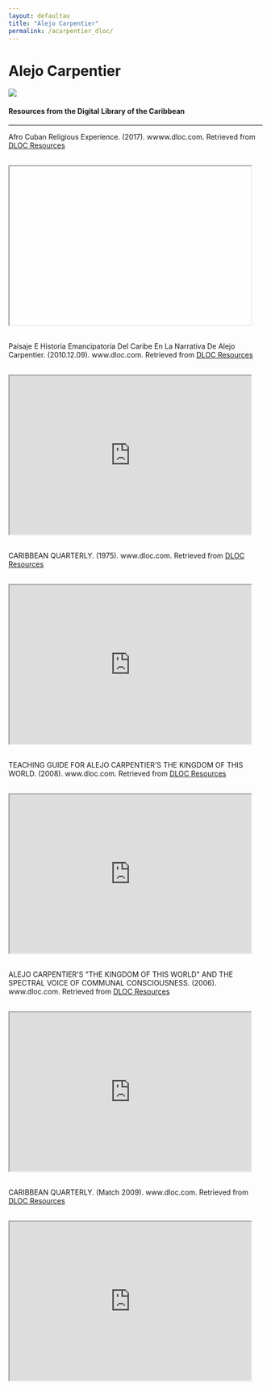 ```yaml
---
layout: defaultau
title: "Alejo Carpentier"
permalink: /acarpentier_dloc/
---
```

<!-- partial:index.partial.html -->
<div class="content">
    <h1>Alejo Carpentier</h1>
    <div class="quote">
        <div><img src="https://encrypted-tbn0.gstatic.com/images?q=tbn:ANd9GcQEfelPBX5TvzMEFO7AATsknHvbPHMyMM2ERAGCCpCqkTpDo-ELzAfk70dMbUEH8Oz6Qcc&usqp=CAU" class="logo"></div>
    </div>
    <body>
    <h4>Resources from the Digital Library of the Caribbean</h4><hr>
    <div class="container-mt-5">
      <div class="row">
            <div class="col-md-6">
                <p>Afro Cuban Religious Experience. (2017). wwww.dloc.com. Retrieved from <a href="https://www.dloc.com/AA00061989/00001/pdf" target="_blank">DLOC Resources</a></p><br> 
                <iframe width="95%" height="315" src=""></iframe>
                <br>
                <br>
        </div>
      <div class="col-md-6">
            <p>Paisaje E Historia Emancipatoria Del Caribe En La Narrativa De Alejo Carpentier. (2010.12.09). www.dloc.com. Retrieved from <a href="http://www.manioc.org/fichiers/HASH96dc8a29b8adb6ac4749c1" target="_blank">DLOC Resources</a></p><br>
            <iframe width="95%" height="315" src="http://www.manioc.org/fichiers/HASH96dc8a29b8adb6ac4749c1"></iframe>
            <br>
            <br>
        </div>
        </div>
    <div class="container-mt-5">
      <div class="row">
            <div class="col-md-6">
                <p>CARIBBEAN QUARTERLY. (1975). www.dloc.com. Retrieved from <a href="https://www.dloc.com/UF00099208/00169/images" target="_blank">DLOC Resources</a></p><br>
                <iframe width="95%" height="315" src="https://www.dloc.com/UF00099208/00169/images"></iframe>
                <br>
                <br>
        </div>
        <div class="col-md-6">
            <p>TEACHING GUIDE FOR ALEJO CARPENTIER’S THE KINGDOM OF THIS WORLD. (2008). www.dloc.com. Retrieved from <a href="https://www.dloc.com/UF00090232/00001/images" target="_blank">DLOC Resources</a></p><br>
            <iframe width="95%" height="315" src="https://www.dloc.com/UF00090232/00001/images"></iframe>
            <br>
            <br>
        </div>
        </div>
    <div class="container-mt-5">
      <div class="row">
            <div class="col-md-6">
                <p>ALEJO CARPENTIER'S "THE KINGDOM OF THIS WORLD" AND THE SPECTRAL VOICE OF COMMUNAL CONSCIOUSNESS. (2006). www.dloc.com. Retrieved from <a href="https://www.dloc.com/UFE0013405/00001/images" target="_blank">DLOC Resources</a></p><br>
                <iframe width="95%" height="315" src="https://www.dloc.com/UFE0013405/00001/images"></iframe>
                <br>
                <br>
        </div>
      <div class="col-md-6">
            <p>CARIBBEAN QUARTERLY. (Match 2009). www.dloc.com. Retrieved from <a href="https://www.dloc.com/UF00099208/00093/images" target="_blank">DLOC Resources</a></p><br>
                <iframe width="95%" height="315" src="https://www.dloc.com/UF00099208/00093/images"></iframe>
            <br>
            <br>
        </div>
        </div>
  <!-- partial -->
<script src='https://cdnjs.cloudflare.com/ajax/libs/jquery/3.1.1/jquery.min.js'></script><script  src="{{ site.baseurl }}/assets/js/authorscript.js"></script>
